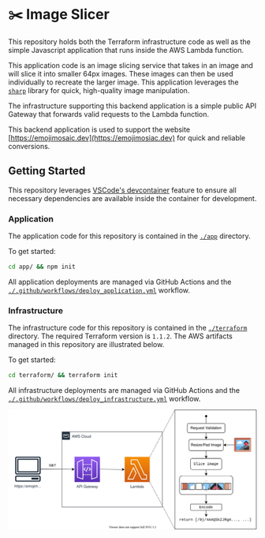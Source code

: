 # ✂️ Image Slicer

This repository holds both the Terraform infrastructure code as well as the simple Javascript application that runs inside the AWS Lambda function.

This application code is an image slicing service that takes in an image and will slice it into smaller 64px images. These images can then be used individually to recreate the larger image. This application leverages the [`sharp`](https://sharp.pixelplumbing.com/) library for quick, high-quality image manipulation.

The infrastructure supporting this backend application is a simple public API Gateway that forwards valid requests to the Lambda function.

This backend application is used to support the website [https://emojimosaic.dev](https://emojimosiac.dev) for quick and reliable conversions.

## Getting Started

This repository leverages [VSCode's devcontainer](https://code.visualstudio.com/docs/remote/containers) feature to ensure all necessary dependencies are available inside the container for development.

### Application

The application code for this repository is contained in the [`./app`](./app) directory.

To get started:

```bash
cd app/ && npm init
```

All application deployments are managed via GitHub Actions and the [`./.github/workflows/deploy_application.yml`](./.github/workflows/deploy_application.yml) workflow.

### Infrastructure

The infrastructure code for this repository is contained in the [`./terraform`](./terraform) directory. The required Terraform version is `1.1.2`. The AWS artifacts managed in this repository are illustrated below.

To get started:

```bash
cd terraform/ && terraform init
```

All infrastructure deployments are managed via GitHub Actions and the [`./.github/workflows/deploy_infrastructure.yml`](./.github/workflows/deploy_infrastructure.yml) workflow.

![](./assets/architecture.svg)
